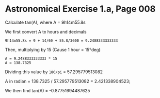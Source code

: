 # Astronomical Exercise 1.a, Page 008

Calculate tan(A), where A = 9h14m55.8s

We first convert A to hours and decimals

    9h14m55.8s = 9 + 14/60 + 55.8/3600 = 9.2488333333333
    
Then, multiplying by 15 (Cause 1 hour = 15°deg)

    A = 9.2488333333333 * 15
    A = 138.7325
    
Dividing this value by `180/pi` = 57.295779513082

A in radian = 138.7325 / 57.295779513082 = 2.421338904523;

We then find tan(A) = -0.87751694487625